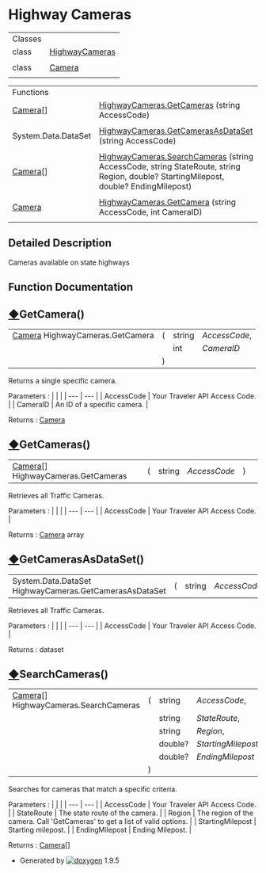 # Highway Cameras

|  |  |
| --- | --- |
| Classes | |
| class | [HighwayCameras](class_highway_cameras.html) |
|  | |
| class | [Camera](class_camera.html) |
|  | |

|  |  |
| --- | --- |
| Functions | |
| [Camera](class_camera.html)[] | [HighwayCameras.GetCameras](group___highway_cameras.html#ga1de36ad3aef923a97f49b7f69e3518f3) (string AccessCode) |
|  | |
| System.Data.DataSet | [HighwayCameras.GetCamerasAsDataSet](group___highway_cameras.html#ga702b22fc55ae448ee1a7a92324eeacdb) (string AccessCode) |
|  | |
| [Camera](class_camera.html)[] | [HighwayCameras.SearchCameras](group___highway_cameras.html#gafb937f184dc48cc5ba39b6bc5bf94596) (string AccessCode, string StateRoute, string Region, double? StartingMilepost, double? EndingMilepost) |
|  | |
| [Camera](class_camera.html) | [HighwayCameras.GetCamera](group___highway_cameras.html#ga49b694ceb32ec9b665fc2ef42f09c13a) (string AccessCode, int CameraID) |
|  | |

## Detailed Description

Cameras available on state highways

## Function Documentation

## [◆](#ga49b694ceb32ec9b665fc2ef42f09c13a)GetCamera()

|  |  |  |  |
| --- | --- | --- | --- |
| [Camera](class_camera.html) HighwayCameras.GetCamera | ( | string | *AccessCode*, |
|  |  | int | *CameraID* |
|  | ) |  |  |

Returns a single specific camera.

Parameters
:   |  |  |
    | --- | --- |
    | AccessCode | Your Traveler API Access Code. |
    | CameraID | An ID of a specific camera. |

Returns
:   [Camera](class_camera.html "Information about traffic camera.")

## [◆](#ga1de36ad3aef923a97f49b7f69e3518f3)GetCameras()

|  |  |  |  |  |  |
| --- | --- | --- | --- | --- | --- |
| [Camera](class_camera.html)[] HighwayCameras.GetCameras | ( | string | *AccessCode* | ) |  |

Retrieves all Traffic Cameras.

Parameters
:   |  |  |
    | --- | --- |
    | AccessCode | Your Traveler API Access Code. |

Returns
:   [Camera](class_camera.html "Information about traffic camera.") array

## [◆](#ga702b22fc55ae448ee1a7a92324eeacdb)GetCamerasAsDataSet()

|  |  |  |  |  |  |
| --- | --- | --- | --- | --- | --- |
| System.Data.DataSet HighwayCameras.GetCamerasAsDataSet | ( | string | *AccessCode* | ) |  |

Retrieves all Traffic Cameras.

Parameters
:   |  |  |
    | --- | --- |
    | AccessCode | Your Traveler API Access Code. |

Returns
:   dataset

## [◆](#gafb937f184dc48cc5ba39b6bc5bf94596)SearchCameras()

|  |  |  |  |
| --- | --- | --- | --- |
| [Camera](class_camera.html)[] HighwayCameras.SearchCameras | ( | string | *AccessCode*, |
|  |  | string | *StateRoute*, |
|  |  | string | *Region*, |
|  |  | double? | *StartingMilepost*, |
|  |  | double? | *EndingMilepost* |
|  | ) |  |  |

Searches for cameras that match a specific criteria.

Parameters
:   |  |  |
    | --- | --- |
    | AccessCode | Your Traveler API Access Code. |
    | StateRoute | The state route of the camera. |
    | Region | The region of the camera. Call 'GetCameras' to get a list of valid options. |
    | StartingMilepost | Starting milepost. |
    | EndingMilepost | Ending Milepost. |

Returns
:   [Camera](class_camera.html "Information about traffic camera.")[]

* Generated by [![doxygen](doxygen.svg)](https://www.doxygen.org/index.html) 1.9.5

